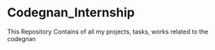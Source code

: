 # Codegnan_Internship
This Repository Contains of all my projects, tasks, works related to the codegnan
